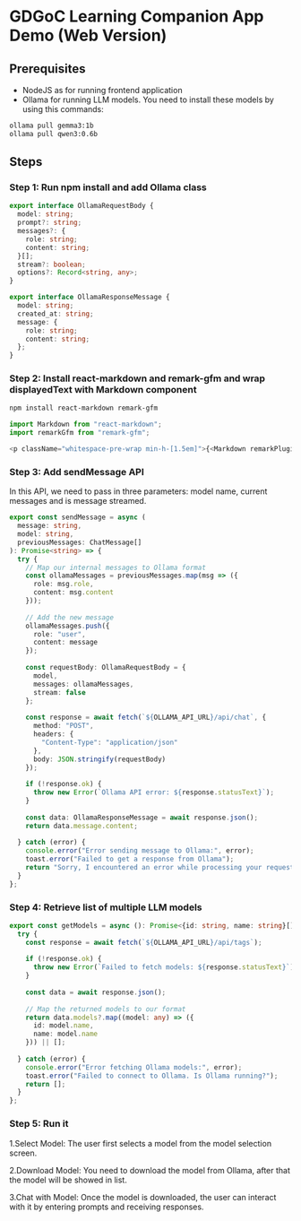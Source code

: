 # GDGoC Learning Companion App Demo (Web Version)

## Prerequisites

- NodeJS as for running frontend application
- Ollama for running LLM models. You need to install these models by using this commands:

```bash
ollama pull gemma3:1b
ollama pull qwen3:0.6b
```

## Steps

### Step 1: Run npm install and add Ollama class

```typescript
export interface OllamaRequestBody {
  model: string;
  prompt?: string;
  messages?: {
    role: string;
    content: string;
  }[];
  stream?: boolean;
  options?: Record<string, any>;
}

export interface OllamaResponseMessage {
  model: string;
  created_at: string;
  message: {
    role: string;
    content: string;
  };
}
```

### Step 2: Install react-markdown and remark-gfm and wrap displayedText with Markdown component

```bash
npm install react-markdown remark-gfm
```

```typescript
import Markdown from "react-markdown";
import remarkGfm from "remark-gfm";

<p className="whitespace-pre-wrap min-h-[1.5em]">{<Markdown remarkPlugins={[remarkGfm]}>{displayedText}</Markdown>}</p>
```

### Step 3: Add sendMessage API

In this API, we need to pass in three parameters: model name, current messages and is message streamed.

```typescript
export const sendMessage = async (
  message: string, 
  model: string,
  previousMessages: ChatMessage[]
): Promise<string> => {
  try {
    // Map our internal messages to Ollama format
    const ollamaMessages = previousMessages.map(msg => ({
      role: msg.role,
      content: msg.content
    }));
    
    // Add the new message
    ollamaMessages.push({
      role: "user",
      content: message
    });
    
    const requestBody: OllamaRequestBody = {
      model,
      messages: ollamaMessages,
      stream: false
    };
    
    const response = await fetch(`${OLLAMA_API_URL}/api/chat`, {
      method: "POST",
      headers: {
        "Content-Type": "application/json"
      },
      body: JSON.stringify(requestBody)
    });
    
    if (!response.ok) {
      throw new Error(`Ollama API error: ${response.statusText}`);
    }
    
    const data: OllamaResponseMessage = await response.json();
    return data.message.content;
    
  } catch (error) {
    console.error("Error sending message to Ollama:", error);
    toast.error("Failed to get a response from Ollama");
    return "Sorry, I encountered an error while processing your request.";
  }
};
```

### Step 4: Retrieve list of multiple LLM models

```typescript
export const getModels = async (): Promise<{id: string, name: string}[]> => {
  try {
    const response = await fetch(`${OLLAMA_API_URL}/api/tags`);
    
    if (!response.ok) {
      throw new Error(`Failed to fetch models: ${response.statusText}`);
    }
    
    const data = await response.json();
    
    // Map the returned models to our format
    return data.models?.map((model: any) => ({
      id: model.name,
      name: model.name
    })) || [];
    
  } catch (error) {
    console.error("Error fetching Ollama models:", error);
    toast.error("Failed to connect to Ollama. Is Ollama running?");
    return []; 
  }
};
```

### Step 5: Run it

1.Select Model: The user first selects a model from the model selection screen.

2.Download Model: You need to download the model from Ollama, after that the model will be showed in list.

3.Chat with Model: Once the model is downloaded, the user can interact with it by entering prompts and receiving responses.

